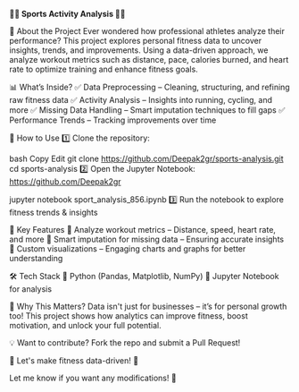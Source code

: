 **🏃‍♂️ Sports Activity Analysis 🚴‍♂️**


📌 About the Project
Ever wondered how professional athletes analyze their performance? This project explores personal fitness data to uncover insights, trends, and improvements. Using a data-driven approach, we analyze workout metrics such as distance, pace, calories burned, and heart rate to optimize training and enhance fitness goals.

📊 What’s Inside?
✅ Data Preprocessing – Cleaning, structuring, and refining raw fitness data
✅ Activity Analysis – Insights into running, cycling, and more
✅ Missing Data Handling – Smart imputation techniques to fill gaps
✅ Performance Trends – Tracking improvements over time

🚀 How to Use
1️⃣ Clone the repository:

bash
Copy
Edit
git clone https://github.com/Deepak2gr/sports-analysis.git
cd sports-analysis
2️⃣ Open the Jupyter Notebook:
https://github.com/Deepak2gr

jupyter notebook sport_analysis_856.ipynb
3️⃣ Run the notebook to explore fitness trends & insights

📌 Key Features
📌 Analyze workout metrics – Distance, speed, heart rate, and more
📌 Smart imputation for missing data – Ensuring accurate insights
📌 Custom visualizations – Engaging charts and graphs for better understanding

🛠 Tech Stack
🔹 Python (Pandas, Matplotlib, NumPy)
🔹 Jupyter Notebook for analysis

🎯 Why This Matters?
Data isn't just for businesses – it’s for personal growth too! This project shows how analytics can improve fitness, boost motivation, and unlock your full potential.

💡 Want to contribute? Fork the repo and submit a Pull Request!

🚀 Let's make fitness data-driven! 💪

Let me know if you want any modifications! 🚀 ​​








